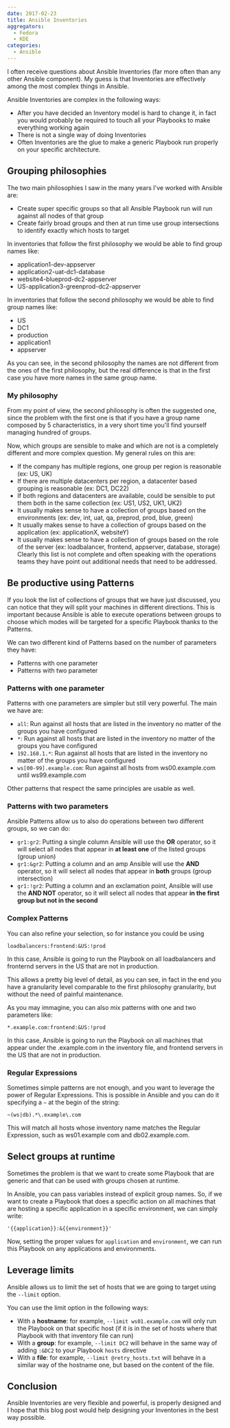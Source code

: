 ```yaml
---
date: 2017-02-23
title: Ansible Inventories
aggregators:
  - Fedora
  - KDE
categories:
  - Ansible
---
```


I often receive questions about Ansible Inventories (far more often than any other Ansible component).
My guess is that Inventories are effectively among the most complex things in Ansible.

Ansible Inventories are complex in the following ways:
* After you have decided an Inventory model is hard to change it, in fact you would probably be required to touch all your Playbooks to make everything working again
* There is not a single way of doing Inventories
* Often Inventories are the glue to make a generic Playbook run properly on your specific architecture.

## Grouping philosophies

The two main philosophies I saw in the many years I've worked with Ansible are:
* Create super specific groups so that all Ansible Playbook run will run against all nodes of that group
* Create fairly broad groups and then at run time use group intersections to identify exactly which hosts to target

In inventories that follow the first philosophy we would be able to find group names like:
* application1-dev-appserver
* application2-uat-dc1-database
* website4-blueprod-dc2-appserver
* US-application3-greenprod-dc2-appserver

In inventories that follow the second philosophy we would be able to find group names like:
* US
* DC1
* production
* application1
* appserver

As you can see, in the second philosophy the names are not different from the ones of the first philosophy, but the real difference is that in the first case you have more names in the same group name.

### My philosophy

From my point of view, the second philosophy is often the suggested one, since the problem with the first one is that if you have a group name composed by 5 characteristics, in a very short time you'll find yourself managing hundred of groups.

Now, which groups are sensible to make and which are not is a completely different and more complex question.
My general rules on this are:
* If the company has multiple regions, one group per region is reasonable (ex: US, UK)
* If there are multiple datacenters per region, a datacenter based grouping is reasonable (ex: DC1, DC22)
* If both regions and datacenters are available, could be sensible to put them both in the same collection (ex: US1, US2, UK1, UK2)
* It usually makes sense to have a collection of groups based on the environments (ex: dev, int, uat, qa, preprod, prod, blue, green)
* It usually makes sense to have a collection of groups based on the application (ex: applicationX, websiteY)
* It usually makes sense to have a collection of groups based on the role of the server (ex: loadbalancer, frontend, appserver, database, storage)
Clearly this list is not complete and often speaking with the operations teams they have point out additional needs that need to be addressed.

## Be productive using Patterns
If you look the list of collections of groups that we have just discussed, you can notice that they will split your machines in different directions.
This is important because Ansible is able to execute operations between groups to choose which modes will be targeted for a specific Playbook thanks to the Patterns.

We can two different kind of Patterns based on the number of parameters they have:
* Patterns with one parameter
* Patterns with two parameter

### Patterns with one parameter
Patterns with one parameters are simpler but still very powerful.
The main we have are:
* `all`: Run against all hosts that are listed in the inventory no matter of the groups you have configured
* `*`: Run against all hosts that are listed in the inventory no matter of the groups you have configured
* `192.168.1.*`: Run against all hosts that are listed in the inventory no matter of the groups you have configured
* `ws[00-99].example.com`: Run against all hosts from ws00.example.com until ws99.example.com

Other patterns that respect the same principles are usable as well.

### Patterns with two parameters
Ansible Patterns allow us to also do operations between two different groups, so we can do:
* `gr1:gr2`: Putting a single column Ansible will use the **OR** operator, so it will select all nodes that appear in **at least one** of the listed groups (group union)
* `gr1:&gr2`: Putting a column and an amp Ansible will use the **AND** operator, so it will select all nodes that appear in **both** groups (group intersection)
* `gr1:!gr2`: Putting a column and an exclamation point, Ansible will use the **AND NOT** operator, so it will select all nodes that appear **in the first group but not in the second**

### Complex Patterns

You can also refine your selection, so for instance you could be using

```
loadbalancers:frontend:&US:!prod
```

In this case, Ansible is going to run the Playbook on all loadbalancers and fronternd servers in the US that are not in production.

This allows a pretty big level of detail, as you can see, in fact in the end you have a granularity level comparable to the first philosophy granularity, but without the need of painful maintenance.

As you may immagine, you can also mix patterns with one and two parameters like:

```
*.example.com:frontend:&US:!prod
```

In this case, Ansible is going to run the Playbook on all machines that appear under the .example.com in the inventory file, and frontend servers in the US that are not in production.

### Regular Expressions
Sometimes simple patterns are not enough, and you want to leverage the power of Regular Expressions.
This is possible in Ansible and you can do it specifying a `~` at the begin of the string:

```
~(ws|db).*\.example\.com
```

This will match all hosts whose inventory name matches the Regular Expression, such as ws01.example com and db02.example.com.

## Select groups at runtime
Sometimes the problem is that we want to create some Playbook that are generic and that can be used with groups chosen at runtime.

In Ansible, you can pass variables instead of explicit group names.
So, if we want to create a Playbook that does a specific action on all machines that are hosting a specific application in a specific environment, we can simply write:

```
'{{application}}:&{{environment}}'
```

Now, setting the proper values for `application` and `environment`, we can run this Playbook on any applications and environments.

## Leverage limits

Ansible allows us to limit the set of hosts that we are going to target using the `--limit` option.

You can use the limit option in the following ways:
* With a **hostname**: for example, `--limit ws01.example.com` will only run the Playbook on that specific host (if it is in the set of hosts where that Playbook with that inventory file can run)
* With a **group**: for example, `--limit DC2` will behave in the same way of adding `:&DC2` to your Playbook `hosts` directive
* With a **file**: for example, `--limit @retry_hosts.txt` will behave in a similar way of the hostname one, but based on the content of the file.

## Conclusion
Ansible Inventories are very flexible and powerful, is properly designed and I hope that this blog post would help designing your Inventories in the best way possible.
